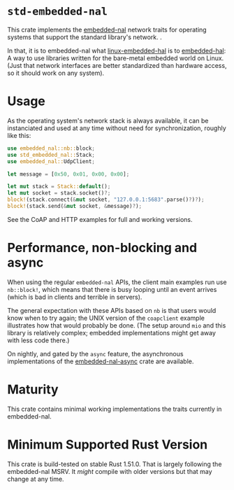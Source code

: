 # `std-embedded-nal`

This crate implements the [embedded-nal] network traits for operating systems that support the standard library's network.
.

In that, it is to embedded-nal what [linux-embedded-hal] is to [embedded-hal]:
A way to use libraries written for the bare-metal embedded world on Linux.
(Just that network interfaces are better standardized than hardware access, so it should work on any system).

# Usage

As the operating system's network stack is always available,
it can be instanciated and used at any time without need for synchronization, roughly like this:

```rust
use embedded_nal::nb::block;
use std_embedded_nal::Stack;
use embedded_nal::UdpClient;

let message = [0x50, 0x01, 0x00, 0x00];

let mut stack = Stack::default();
let mut socket = stack.socket()?;
block!(stack.connect(&mut socket, "127.0.0.1:5683".parse()?)?);
block!(stack.send(&mut socket, &message)?);
```

See the CoAP and HTTP examples for full and working versions.

# Performance, non-blocking and async

When using the regular `embedded-nal` APIs,
the client main examples run use `nb::block!`,
which means that there is busy looping until an event arrives
(which is bad in clients and terrible in servers).

The general expectation with these APIs based on `nb` is that
users would know when to try again;
the UNIX version of the `coapclient` example illustrates how that would probably be done.
(The setup around `mio` and this library is relatively complex;
embedded implementations might get away with less code there.)

On nightly, and gated by the `async` feature,
the asynchronous implementations of the [embedded-nal-async] crate are available.

# Maturity

This crate contains minimal working implementations the traits currently in embedded-nal.

# Minimum Supported Rust Version

This crate is build-tested on stable Rust 1.51.0.
That is largely following the embedded-nal MSRV.
It *might* compile with older versions but that may change at any time.

[embedded-nal]: https://crates.io/crates/embedded-nal
[embedded-nal-async]: https://crates.io/crates/embedded-nal-async
[linux-embedded-hal]: https://crates.io/crates/linux-embedded-hal
[embedded-hal]: https://crates.io/crates/embedded-hal
